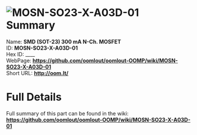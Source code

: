 
![MOSN-SO23-X-A03D-01](https://github.com/oomlout/oomlout-OOMP/blob/master/parts/MOSN-SO23-X-A03D-01/MOSN-SO23-X-A03D-01_420.jpg)   
Summary
=================
  
Name: __SMD (SOT-23) 300 mA N-Ch. MOSFET__    
ID: __MOSN-SO23-X-A03D-01__   
Hex ID: ____   
WebPage: __https://github.com/oomlout/oomlout-OOMP/wiki/MOSN-SO23-X-A03D-01__   
Short URL: __http://oom.lt/__   

Full Details
==========================
Full summary of this part can be found in the wiki:   
__https://github.com/oomlout/oomlout-OOMP/wiki/MOSN-SO23-X-A03D-01__    

